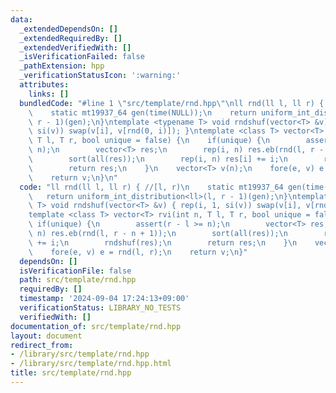 ```yaml
---
data:
  _extendedDependsOn: []
  _extendedRequiredBy: []
  _extendedVerifiedWith: []
  _isVerificationFailed: false
  _pathExtension: hpp
  _verificationStatusIcon: ':warning:'
  attributes:
    links: []
  bundledCode: "#line 1 \"src/template/rnd.hpp\"\nll rnd(ll l, ll r) { //[l, r)\n\
    \    static mt19937_64 gen(time(NULL));\n    return uniform_int_distribution<ll>(l,\
    \ r - 1)(gen);\n}\ntemplate <typename T> void rndshuf(vector<T> &v) { rep(i, 1,\
    \ si(v)) swap(v[i], v[rnd(0, i)]); }\ntemplate <class T> vector<T> rvi(int n,\
    \ T l, T r, bool unique = false) {\n    if(unique) {\n        assert(r - l >=\
    \ n);\n        vector<T> res;\n        rep(i, n) res.eb(rnd(l, r - n + 1));\n\
    \        sort(all(res));\n        rep(i, n) res[i] += i;\n        rndshuf(res);\n\
    \        return res;\n    }\n    vector<T> v(n);\n    fore(e, v) e = rnd(l, r);\n\
    \    return v;\n}\n"
  code: "ll rnd(ll l, ll r) { //[l, r)\n    static mt19937_64 gen(time(NULL));\n \
    \   return uniform_int_distribution<ll>(l, r - 1)(gen);\n}\ntemplate <typename\
    \ T> void rndshuf(vector<T> &v) { rep(i, 1, si(v)) swap(v[i], v[rnd(0, i)]); }\n\
    template <class T> vector<T> rvi(int n, T l, T r, bool unique = false) {\n   \
    \ if(unique) {\n        assert(r - l >= n);\n        vector<T> res;\n        rep(i,\
    \ n) res.eb(rnd(l, r - n + 1));\n        sort(all(res));\n        rep(i, n) res[i]\
    \ += i;\n        rndshuf(res);\n        return res;\n    }\n    vector<T> v(n);\n\
    \    fore(e, v) e = rnd(l, r);\n    return v;\n}"
  dependsOn: []
  isVerificationFile: false
  path: src/template/rnd.hpp
  requiredBy: []
  timestamp: '2024-09-04 17:24:13+09:00'
  verificationStatus: LIBRARY_NO_TESTS
  verifiedWith: []
documentation_of: src/template/rnd.hpp
layout: document
redirect_from:
- /library/src/template/rnd.hpp
- /library/src/template/rnd.hpp.html
title: src/template/rnd.hpp
---
```


